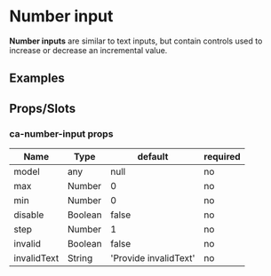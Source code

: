 
# Number input

**Number inputs** are similar to text inputs, but contain controls used to increase or decrease an incremental value.


## Examples

<CodeSnippet codePenId="zLBJGv"></CodeSnippet>

## Props/Slots

### ca-number-input props

| Name | Type | default | required |
| ------ | ----------- | ------ | -----|
| model   | any  | null | no |
| max   | Number  | 0 | no |
| min   | Number  | 0 | no | 
| disable   | Boolean  | false | no | 
| step   | Number  | 1 | no | 
| invalid   | Boolean  | false | no | 
| invalidText   | String  | 'Provide invalidText' | no | 

